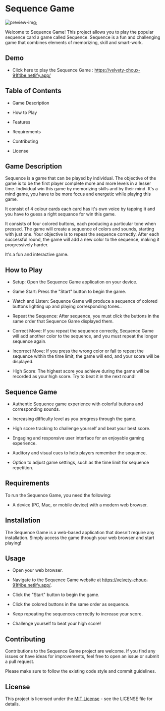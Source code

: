# Sequence Game

![preview-img](/sounds/Screenshot%202023-07-31%20133242.png);

Welcome to Sequence Game! This project allows you to play the popular sequence card a game called Sequence. Sequence is a fun and challenging game that combines elements of memorizing, skill and smart-work.

## Demo 

- Click here to play the Sequence Game : https://velvety-choux-91f4be.netlify.app/

## Table of Contents

- Game Description

- How to Play

- Features

- Requirements

- Contributing

- License

## Game Description

Sequence is a game that can be played by individual. The objective of the game is to be the first player complete more and more levels in a lesser time. Individual win this game by memorizing skills and by their mind.
It's a mind game, you have to be more focus and energetic while playing this game.

It consist of 4 colour cards each card has it's own voice by tapping it and you have to guess a right sequance for win this game.

It consists of four colored buttons, each producing a particular tone when pressed. The game will create a sequence of colors and sounds, starting with just one. Your objective is to repeat the sequence correctly. After each successful round, the game will add a new color to the sequence, making it progressively harder.

It's a fun and interactive game.


## How to Play

- Setup: Open the Sequence Game application on your device.

- Game Start: Press the "Start" button to begin the game.

- Watch and Listen: Sequence Game will produce a sequence of colored buttons lighting up and playing corresponding tones..

- Repeat the Sequence: After sequence, you must click the buttons in the same order that Sequence Game displayed them.

- Correct Move: If you repeat the sequence correctly, Sequence Game will add another color to the sequence, and you must repeat the longer sequence again.

- Incorrect Move: If you press the wrong color or fail to repeat the sequence within the time limit, the game will end, and your score will be displayed.

- High Score: The highest score you achieve during the game will be recorded as your high score. Try to beat it in the next round!


## Sequence Game

- Authentic Sequence game experience with colorful buttons and corresponding sounds.

- Increasing difficulty level as you progress through the game.

- High score tracking to challenge yourself and beat your best score.

- Engaging and responsive user interface for an enjoyable gaming experience.

- Auditory and visual cues to help players remember the sequence.

- Option to adjust game settings, such as the time limit for sequence repetition.

## Requirements

To run the Sequence Game, you need the following:

- A device (PC, Mac, or mobile device) with a modern web browser.

## Installation

The Sequence Game is a web-based application that doesn't require any installation. Simply access the game through your web browser and start playing!

## Usage

- Open your web browser.

- Navigate to the Sequence Game website at https://velvety-choux-91f4be.netlify.app/.

- Click the "Start" button to begin the game.

- Click the colored buttons in the same order as sequence.

- Keep repeating the sequences correctly to increase your score.

- Challenge yourself to beat your high score!

## Contributing

Contributions to the Sequence Game project are welcome. If you find any issues or have ideas for improvements, feel free to open an issue or submit a pull request.

Please make sure to follow the existing code style and commit guidelines.

## License

This project is licensed under the [MIT License](LICENSE) - see the LICENSE file for details.